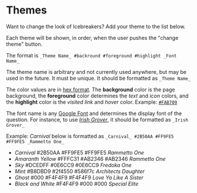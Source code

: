 # Themes

Want to change the look of Icebreakers? Add your theme to the list below.

Each theme will be shown, in order, when the user pushes the "change theme" button.

The format is `_Theme Name_ #backround #foreground #highlight _Font Name_`

The theme name is arbitrary and not currently used anywhere, but may be used in the future. It must be unique. It should be formatted as `_Theme Name_`

The color values are in [hex format](https://en.wikipedia.org/wiki/Web_colors). The **background** color is the page background, the **foreground** color determines the _text_ and _icon_ colors, and the **highlight** color is the _visited link_ and _hover_ color. Example: [`#FAB709`](https://www.color-hex.com/color/fab709)

The font name is any [Google Font](https://fonts.google.com/?category=Display) and determines the display font of the question. For instance, to use _[Irish Grover](https://fonts.google.com/specimen/Irish+Grover?category=Display)_, it should be formatted as `_Irish Grover_`

Example: _Carnival_ below is formatted as `_Carnival_ #2B50AA #FF9FE5 #FF9FE5 _Rammetto One_`


* _Carnival_ #2B50AA #FF9FE5 #FF9FE5 _Rammetto One_
* _Amaranth Yellow_ #FFFC31 #AB2346 #AB2346 _Rammetto One_
* _Sky_ #DCEDFF #0E6CC9 #0E6CC9 _Fredoka One_
* _Mint_ #B8DBD9 #2f4550 #586f7c _Architects Daughter_
* _Ghost_ #000 #F4F4F9 #F4F4F9 _Love Ya Like A Sister_
* _Black and White_ #F4F4F9 #000 #000 _Special Elite_
